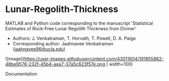 # Lunar-Regolith-Thickness

MATLAB and Python code corresponding to the manuscript 'Statistical Estimates of Rock-Free Lunar Regolith Thickness from Diviner'

- Authors: J. Venkatraman, T. Horvath, T. Powell, D. A. Paige
- Corresponding author: Jaahnavee Venkatraman (jaahnavee96@ucla.edu)

![image](https://user-images.githubusercontent.com/43011604/191855862-48be9576-232f-45b4-aea7-37a5c623f57e.png | width=100)

Documentation
